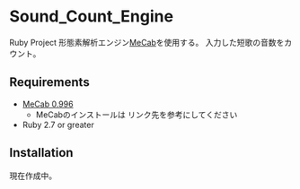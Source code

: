 # Sound_Count_Engine

Ruby Project
形態素解析エンジン[MeCab](https://taku910.github.io/mecab/)を使用する。
入力した短歌の音数をカウント。

## Requirements

* [MeCab 0.996](https://taku910.github.io/mecab/)
	* MeCabのインストールは リンク先を参考にしてください
* Ruby 2.7 or greater

## Installation

現在作成中。